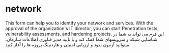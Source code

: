 # network
This form can help you to identify your network and services. With the approval of the organization's IT director, you can start Penetration tests, vulnerability assessments, and hardening projects.
این فرم می تواند به شما در شناسایی شبکه و سرویسهای شما کمک کند و با تایید مدیر فناوری اطلاعات سازمان، میتوانید آزمون نفوذ و ارزیابی امنیتی و هاردنینگ پروژه ها را آغاز کنید.
